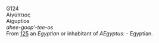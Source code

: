 <body>
  <p>G124<br>  Αἰγύπτιος  <br> Aiguptios  <br><i>ahee-goop‘-tee-os </i><br>From <a href="g0125.htm">125</a>  an <i>Egyptian</i> or inhabitant of <i>AEgyptus:</i> - Egyptian.<br></p>
 </body>